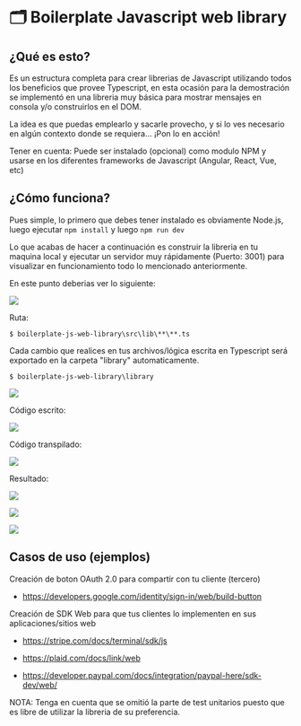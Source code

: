 # 🗂 Boilerplate Javascript web library

## ¿Qué es esto?

Es un estructura completa para crear librerias de Javascript utilizando todos los beneficios que provee Typescript, en esta ocasión para la demostración se implementó en una libreria muy básica para mostrar mensajes en consola y/o construirlos en el DOM.

La idea es que puedas emplearlo y sacarle provecho, y si lo ves necesario en algún contexto donde se requiera... ¡Pon lo en acción!

Tener en cuenta: Puede ser instalado (opcional) como modulo NPM y usarse en los diferentes frameworks de Javascript (Angular, React, Vue, etc)

## ¿Cómo funciona?

Pues simple, lo primero que debes tener instalado es obviamente Node.js, luego ejecutar `npm install` y luego `npm run dev`

Lo que acabas de hacer a continuación es construir la libreria en tu maquina local y ejecutar un servidor muy rápidamente (Puerto: 3001) para visualizar en funcionamiento todo lo mencionado anteriormente.

En este punto deberias ver lo siguiente:

<p align="left">
  <img src="https://i.ibb.co/3RBLjQb/004.png">
</p>

Ruta:

```
$ boilerplate-js-web-library\src\lib\**\**.ts
```

Cada cambio que realices en tus archivos/lógica escrita en Typescript será exportado en la carpeta "library" automaticamente.

```
$ boilerplate-js-web-library\library
```

<p align="left">
  <img src="https://i.ibb.co/7rd4FTv/001.png">
</p>

Código escrito:

<p align="left">
  <img src="https://i.ibb.co/nfn0dJQ/002.png">
</p>

Código transpilado:

<p align="left">
  <img src="https://i.ibb.co/PzjVLCX/003.png">
</p>

Resultado:

<p align="left">
  <img src="https://i.ibb.co/xqS3v47/005.png">
</p>

<p align="left">
  <img src="https://i.ibb.co/0cCCW8C/006.png">
</p>

<p align="left">
  <img src="https://i.ibb.co/g6yyfRN/007.png">
</p>

## Casos de uso (ejemplos)

Creación de boton OAuth 2.0 para compartir con tu cliente (tercero)

- https://developers.google.com/identity/sign-in/web/build-button

Creación de SDK Web para que tus clientes lo implementen en sus aplicaciones/sitios web

- https://stripe.com/docs/terminal/sdk/js

- https://plaid.com/docs/link/web

- https://developer.paypal.com/docs/integration/paypal-here/sdk-dev/web/

NOTA: Tenga en cuenta que se omitió la parte de test unitarios puesto que es libre de utilizar la libreria de su preferencia.
